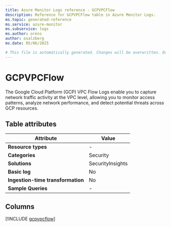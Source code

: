 ```yaml
---
title: Azure Monitor Logs reference - GCPVPCFlow
description: Reference for GCPVPCFlow table in Azure Monitor Logs.
ms.topic: generated-reference
ms.service: azure-monitor
ms.subservice: logs
ms.author: orens
author: osalzberg
ms.date: 05/06/2025

# This file is automatically generated. Changes will be overwritten. Do not change this file directly.
---
```


# GCPVPCFlow

The Google Cloud Platform (GCP) VPC Flow Logs enable you to capture network traffic activity at the VPC level, allowing you to monitor access patterns, analyze network performance, and detect potential threats across GCP resources.


## Table attributes

|Attribute|Value|
|---|---|
|**Resource types**|-|
|**Categories**|Security|
|**Solutions**| SecurityInsights|
|**Basic log**|No|
|**Ingestion-time transformation**|No|
|**Sample Queries**|-|



## Columns
  
[!INCLUDE [gcpvpcflow](~/reusable-content/ce-skilling/azure/includes/azure-monitor/reference/tables/gcpvpcflow-include.md)]
